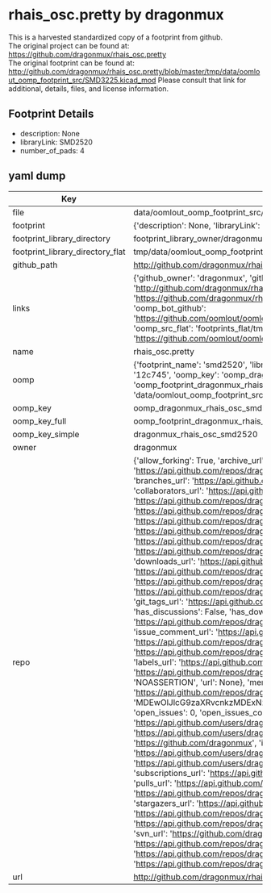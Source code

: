 # rhais_osc.pretty by dragonmux  
This is a harvested standardized copy of a footprint from github.  
The original project can be found at:  
https://github.com/dragonmux/rhais_osc.pretty  
The original footprint can be found at:
http://github.com/dragonmux/rhais_osc.pretty/blob/master/tmp/data/oomlout_oomp_footprint_src/SMD3225.kicad_mod
Please consult that link for additional, details, files, and license information.  
## Footprint Details
* description: None  
* libraryLink: SMD2520  
* number_of_pads: 4  
## yaml dump  
| Key | Value |  
| --- | --- |  
| file | data/oomlout_oomp_footprint_src/rhais_osc.pretty/SMD2520.kicad_mod |  
| footprint | {'description': None, 'libraryLink': 'SMD2520', 'number_of_pads': 4} |  
| footprint_library_directory | footprint_library_owner/dragonmux_rhais_osc.pretty |  
| footprint_library_directory_flat | tmp/data/oomlout_oomp_footprint_src/footprints_flat/dragonmux_rhais_osc_smd2520/working |  
| github_path | http://github.com/dragonmux/rhais_osc.pretty/blob/master/tmp/data/oomlout_oomp_footprint_src/SMD2520.kicad_mod |  
| links | {'github_owner': 'dragonmux', 'github_repo_name': 'rhais_osc.pretty', 'github_src': 'http://github.com/dragonmux/rhais_osc.pretty/blob/master/tmp/data/oomlout_oomp_footprint_src/SMD3225.kicad_mod', 'github_src_repo': 'https://github.com/dragonmux/rhais_osc.pretty', 'oomp_bot': 'tmp/data/oomlout_oomp_footprint_src/footprints/dragonmux_rhais_osc_smd2520/working', 'oomp_bot_github': 'https://github.com/oomlout/oomlout_oomp_footprint_bot/tree/main/tmp/data/oomlout_oomp_footprint_src/footprints/dragonmux_rhais_osc_smd2520/working', 'oomp_src_flat': 'footprints_flat/tmp/data/oomlout_oomp_footprint_src/footprints_flat/dragonmux_rhais_osc_smd2520/working', 'oomp_src_flat_github': 'https://github.com/oomlout/oomlout_oomp_footprint_src/tree/main/tmp/data/oomlout_oomp_footprint_src/footprints_flat/dragonmux_rhais_osc_smd2520/working'} |  
| name | rhais_osc.pretty |  
| oomp | {'footprint_name': 'smd2520', 'library_name': 'rhais_osc', 'md5': '12c74533ae9640fca4c808a683f87337', 'md5_10': '12c74533ae', 'md5_5': '12c74', 'md5_6': '12c745', 'oomp_key': 'oomp_dragonmux_rhais_osc_smd2520', 'oomp_key_extra': 'oomp_footprint_dragonmux_rhais_osc_smd2520', 'oomp_key_full': 'oomp_footprint_dragonmux_rhais_osc_smd2520_12c745', 'oomp_key_simple': 'dragonmux_rhais_osc_smd2520', 'original_filename': 'data/oomlout_oomp_footprint_src/rhais_osc.pretty/SMD2520.kicad_mod', 'owner_name': 'dragonmux'} |  
| oomp_key | oomp_dragonmux_rhais_osc_smd2520 |  
| oomp_key_full | oomp_footprint_dragonmux_rhais_osc_smd2520 |  
| oomp_key_simple | dragonmux_rhais_osc_smd2520 |  
| owner | dragonmux |  
| repo | {'allow_forking': True, 'archive_url': 'https://api.github.com/repos/dragonmux/rhais_osc.pretty/{archive_format}{/ref}', 'archived': False, 'assignees_url': 'https://api.github.com/repos/dragonmux/rhais_osc.pretty/assignees{/user}', 'blobs_url': 'https://api.github.com/repos/dragonmux/rhais_osc.pretty/git/blobs{/sha}', 'branches_url': 'https://api.github.com/repos/dragonmux/rhais_osc.pretty/branches{/branch}', 'clone_url': 'https://github.com/dragonmux/rhais_osc.pretty.git', 'collaborators_url': 'https://api.github.com/repos/dragonmux/rhais_osc.pretty/collaborators{/collaborator}', 'comments_url': 'https://api.github.com/repos/dragonmux/rhais_osc.pretty/comments{/number}', 'commits_url': 'https://api.github.com/repos/dragonmux/rhais_osc.pretty/commits{/sha}', 'compare_url': 'https://api.github.com/repos/dragonmux/rhais_osc.pretty/compare/{base}...{head}', 'contents_url': 'https://api.github.com/repos/dragonmux/rhais_osc.pretty/contents/{+path}', 'contributors_url': 'https://api.github.com/repos/dragonmux/rhais_osc.pretty/contributors', 'created_at': '2020-10-04T16:29:30Z', 'default_branch': 'main', 'deployments_url': 'https://api.github.com/repos/dragonmux/rhais_osc.pretty/deployments', 'description': "DX-MON's Oscilator and Crystal footprints KiCad library", 'disabled': False, 'downloads_url': 'https://api.github.com/repos/dragonmux/rhais_osc.pretty/downloads', 'events_url': 'https://api.github.com/repos/dragonmux/rhais_osc.pretty/events', 'fork': False, 'forks': 0, 'forks_count': 0, 'forks_url': 'https://api.github.com/repos/dragonmux/rhais_osc.pretty/forks', 'full_name': 'dragonmux/rhais_osc.pretty', 'git_commits_url': 'https://api.github.com/repos/dragonmux/rhais_osc.pretty/git/commits{/sha}', 'git_refs_url': 'https://api.github.com/repos/dragonmux/rhais_osc.pretty/git/refs{/sha}', 'git_tags_url': 'https://api.github.com/repos/dragonmux/rhais_osc.pretty/git/tags{/sha}', 'git_url': 'git://github.com/dragonmux/rhais_osc.pretty.git', 'has_discussions': False, 'has_downloads': True, 'has_issues': True, 'has_pages': False, 'has_projects': True, 'has_wiki': True, 'homepage': '', 'hooks_url': 'https://api.github.com/repos/dragonmux/rhais_osc.pretty/hooks', 'html_url': 'https://github.com/dragonmux/rhais_osc.pretty', 'id': 301174405, 'is_template': False, 'issue_comment_url': 'https://api.github.com/repos/dragonmux/rhais_osc.pretty/issues/comments{/number}', 'issue_events_url': 'https://api.github.com/repos/dragonmux/rhais_osc.pretty/issues/events{/number}', 'issues_url': 'https://api.github.com/repos/dragonmux/rhais_osc.pretty/issues{/number}', 'keys_url': 'https://api.github.com/repos/dragonmux/rhais_osc.pretty/keys{/key_id}', 'labels_url': 'https://api.github.com/repos/dragonmux/rhais_osc.pretty/labels{/name}', 'language': None, 'languages_url': 'https://api.github.com/repos/dragonmux/rhais_osc.pretty/languages', 'license': {'key': 'other', 'name': 'Other', 'node_id': 'MDc6TGljZW5zZTA=', 'spdx_id': 'NOASSERTION', 'url': None}, 'merges_url': 'https://api.github.com/repos/dragonmux/rhais_osc.pretty/merges', 'milestones_url': 'https://api.github.com/repos/dragonmux/rhais_osc.pretty/milestones{/number}', 'mirror_url': None, 'name': 'rhais_osc.pretty', 'network_count': 0, 'node_id': 'MDEwOlJlcG9zaXRvcnkzMDExNzQ0MDU=', 'notifications_url': 'https://api.github.com/repos/dragonmux/rhais_osc.pretty/notifications{?since,all,participating}', 'open_issues': 0, 'open_issues_count': 0, 'owner': {'avatar_url': 'https://avatars.githubusercontent.com/u/691140?v=4', 'events_url': 'https://api.github.com/users/dragonmux/events{/privacy}', 'followers_url': 'https://api.github.com/users/dragonmux/followers', 'following_url': 'https://api.github.com/users/dragonmux/following{/other_user}', 'gists_url': 'https://api.github.com/users/dragonmux/gists{/gist_id}', 'gravatar_id': '', 'html_url': 'https://github.com/dragonmux', 'id': 691140, 'login': 'dragonmux', 'node_id': 'MDQ6VXNlcjY5MTE0MA==', 'organizations_url': 'https://api.github.com/users/dragonmux/orgs', 'received_events_url': 'https://api.github.com/users/dragonmux/received_events', 'repos_url': 'https://api.github.com/users/dragonmux/repos', 'site_admin': False, 'starred_url': 'https://api.github.com/users/dragonmux/starred{/owner}{/repo}', 'subscriptions_url': 'https://api.github.com/users/dragonmux/subscriptions', 'type': 'User', 'url': 'https://api.github.com/users/dragonmux'}, 'private': False, 'pulls_url': 'https://api.github.com/repos/dragonmux/rhais_osc.pretty/pulls{/number}', 'pushed_at': '2022-02-24T04:12:28Z', 'releases_url': 'https://api.github.com/repos/dragonmux/rhais_osc.pretty/releases{/id}', 'size': 15, 'ssh_url': 'git@github.com:dragonmux/rhais_osc.pretty.git', 'stargazers_count': 1, 'stargazers_url': 'https://api.github.com/repos/dragonmux/rhais_osc.pretty/stargazers', 'statuses_url': 'https://api.github.com/repos/dragonmux/rhais_osc.pretty/statuses/{sha}', 'subscribers_count': 1, 'subscribers_url': 'https://api.github.com/repos/dragonmux/rhais_osc.pretty/subscribers', 'subscription_url': 'https://api.github.com/repos/dragonmux/rhais_osc.pretty/subscription', 'svn_url': 'https://github.com/dragonmux/rhais_osc.pretty', 'tags_url': 'https://api.github.com/repos/dragonmux/rhais_osc.pretty/tags', 'teams_url': 'https://api.github.com/repos/dragonmux/rhais_osc.pretty/teams', 'temp_clone_token': None, 'topics': [], 'trees_url': 'https://api.github.com/repos/dragonmux/rhais_osc.pretty/git/trees{/sha}', 'updated_at': '2022-02-24T04:12:31Z', 'url': 'https://api.github.com/repos/dragonmux/rhais_osc.pretty', 'visibility': 'public', 'watchers': 1, 'watchers_count': 1, 'web_commit_signoff_required': False} |  
| url | http://github.com/dragonmux/rhais_osc.pretty |  

